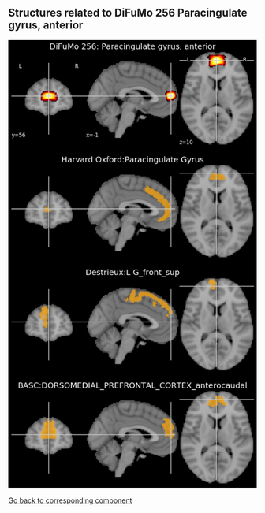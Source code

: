 


## Structures related to DiFuMo 256 Paracingulate gyrus, anterior

![39](39.jpg "Structures related to DiFuMo 256 Paracingulate gyrus, anterior")

[Go back to corresponding component](https://parietal-inria.github.io/DiFuMo/256/html/39.html)